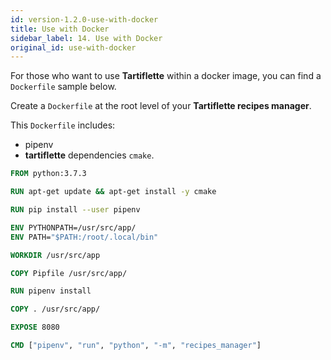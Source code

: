 ```yaml
---
id: version-1.2.0-use-with-docker
title: Use with Docker
sidebar_label: 14. Use with Docker
original_id: use-with-docker
---
```


For those who want to use **Tartiflette** within a docker image, you can find a `Dockerfile` sample below.

Create a `Dockerfile` at the root level of your **Tartiflette recipes manager**.

This `Dockerfile` includes:
* pipenv
* **tartiflette** dependencies `cmake`.

```dockerfile
FROM python:3.7.3

RUN apt-get update && apt-get install -y cmake

RUN pip install --user pipenv

ENV PYTHONPATH=/usr/src/app/
ENV PATH="$PATH:/root/.local/bin"

WORKDIR /usr/src/app

COPY Pipfile /usr/src/app/

RUN pipenv install

COPY . /usr/src/app/

EXPOSE 8080

CMD ["pipenv", "run", "python", "-m", "recipes_manager"]
```
